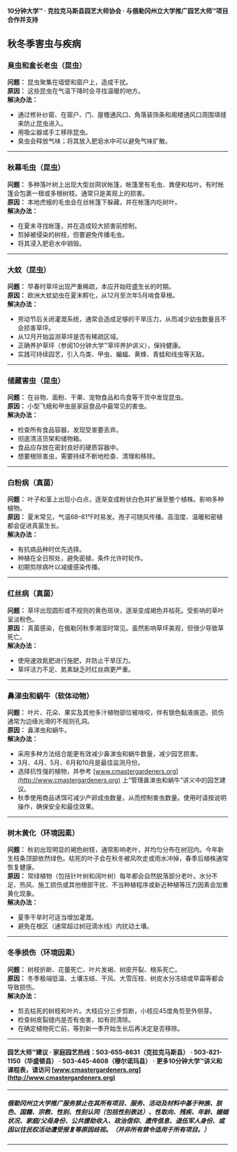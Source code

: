 #### 10分钟大学™ · 克拉克马斯县园艺大师协会 · 与俄勒冈州立大学推广园艺大师™项目合作并支持

## 秋冬季害虫与疾病

### 臭虫和盒长老虫（昆虫）
**问题：** 昆虫聚集在墙壁和窗户上，造成干扰。  
**原因：** 这些昆虫在气温下降时会寻找温暖的地方。  
**解决办法：**
- 通过修补纱窗、在窗户、门、屋檐通风口、角落装饰条和阁楼通风口周围填缝来防止昆虫进入。
- 用吸尘器或手工移除昆虫。
- 臭虫会释放气味；将其放入肥皂水中可以避免气味扩散。

---

### 秋幕毛虫（昆虫）
**问题：** 多种落叶树上出现大型丝网状帐篷，帐篷里有毛虫、粪便和枯叶。有时帐篷会包裹一根或多根树枝。通常只是美观上的损害。  
**原因：** 本地虎蛾的毛虫会在丝帐篷下躲藏，并在帐篷内吃树叶。  
**解决办法：**
- 在夏末寻找帐篷，并在造成较大损害前控制。
- 剪掉被侵染的树枝，但要避免传播毛虫。
- 将其浸入肥皂水中销毁。

---

### 大蚊（昆虫）
**问题：** 早春时草坪出现严重稀疏，本应开始旺盛生长的时期。  
**原因：** 欧洲大蚊幼虫在夏末孵化，从12月至次年5月啃食草根。  
**解决办法：**
- 劳动节后关闭灌溉系统，通常会造成足够的干旱压力，从而减少幼虫数量且不会损害草坪。
- 从12月开始监测草坪是否有稀疏区域。
- 正确养护草坪（参阅10分钟大学™草坪养护讲义），保持健康。
- 实践可持续园艺，引入鸟类、甲虫、蝙蝠、黄蜂、青蛙和线虫等天敌。

---

### 储藏害虫（昆虫）
**问题：** 在谷物、面粉、干果、宠物食品和鸟食等干货中发现昆虫。  
**原因：** 小型飞蛾和甲虫是家庭食品中最常见的害虫。  
**解决办法：**
- 检查所有食品容器，发现受害要丢弃。
- 彻底清洁货架和储物箱。
- 食品应存放在密封良好的硬质容器中。
- 想要根除害虫，需要持续不断地检查、清理和移除。

---

### 白粉病（真菌）
**问题：** 叶子和茎上出现小白点，逐渐变成粉状白色并扩展至整个植株。影响多种植物。  
**原因：** 夏末常见，气温68–81°F时易发。孢子可随风传播。高湿度、温暖和密植都会促进真菌生长。  
**解决办法：**
- 有抗病品种时优先选择。
- 种植在全日照处，避免密植，条件允许时轮作。
- 初期剪除病叶以减缓感染传播。

---

### 红丝病（真菌）
**问题：** 草坪出现圆形或不规则的黄色斑块，逐渐变成褐色并枯死。受影响的草叶呈淡粉色。  
**原因：** 真菌感染，在俄勒冈秋季潮湿时常见。虽然影响草坪美观，但很少导致草死亡。  
**解决办法：**
- 使用速效氮肥进行施肥，并防止干旱压力。
- 草坪活力不足、氮素缺乏时红丝病更严重。

---

### 鼻涕虫和蜗牛（软体动物）
**问题：** 叶片、花朵、果实及其他多汁植物部位被啃咬，伴有银色黏液痕迹。损伤通常为边缘光滑的不规则孔洞。  
**原因：** 鼻涕虫和蜗牛。  
**解决办法：**
- 采用多种方法结合能更有效减少鼻涕虫和蜗牛数量，减少园艺损害。
- 3月、4月、5月、6月和10月是最佳监测月份。
- 选择抗性强的植物，并参考 [www.cmastergardeners.org](http://www.cmastergardeners.org) 上“管理鼻涕虫和蜗牛”讲义中的园艺建议。
- 秋季使用商品诱饵可减少产卵成虫数量，从而控制害虫数量。使用时请按说明操作，确保安全和最佳效果。

---

### 树木黄化（环境因素）
**问题：** 秋初出现明显的褐色树枝，通常影响老叶，并均匀分布在树冠内。今年新生枝条顶部依然绿色。枯死的叶子会在秋冬被风吹走或雨水冲掉，春季后植株通常恢复健康。  
**原因：** 常绿植物（包括针叶树和阔叶树）每年都会自然脱落部分老叶。水分不足、热风、施工损伤或其他根部干扰、不当种植程序或新近种植等压力因素会加重黄化现象。  
**解决办法：**
- 夏季干旱时可适当增加灌溉。
- 避免在根区（通常超过树冠滴水线）内扰动土壤。

---

### 冬季损伤（环境因素）
**问题：** 树枝折断、花蕾死亡、叶片发褐、树皮开裂、根系死亡。  
**原因：** 冬季极端低温、土壤冻结、干风、大雪压枝、树皮水分冻结或早霜等都会导致损伤。  
**解决办法：**
- 剪去枯死的树枝和叶片。大枝应分三步剪断，小枝应45度角剪至外侧芽。
- 检查树皮裂缝内是否有虫害，如有则清除。
- 在确定植物死亡前，等到新一季开始生长后再决定是否移除。

---

#### 园艺大师™建议 · 家庭园艺热线：503-655-8631（克拉克马斯县） · 503-821-1150（华盛顿县） · 503-445-4608（穆尔诺玛县） · 更多10分钟大学™讲义和课程表，请访问 [www.cmastergardeners.org](http://www.cmastergardeners.org)

---

##### 俄勒冈州立大学推广服务禁止在其所有项目、服务、活动及材料中基于种族、肤色、国籍、宗教、性别、性别认同（包括性别表达）、性取向、残疾、年龄、婚姻状况、家庭/父母身份、公共援助收入、政治信仰、遗传信息、退伍军人身份、或因以往民权活动遭受报复等原因歧视。（并非所有禁令适用于所有项目。）
---
